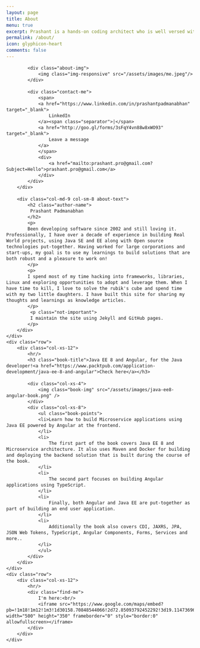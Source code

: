 ```yaml
---
layout: page
title: About
menu: true
excerpt: Prashant is a hands-on coding architect who is well versed with architectural patterns.
permalink: /about/
icon: glyphicon-heart
comments: false
---
```


<div class="col-md-12">
    <div class="row">
        <div class="col-md-3 col-sm-4">
           
            <div class="about-img">
                <img class="img-responsive" src="/assets/images/me.jpeg"/>
            </div>
           
            <div class="contact-me">
                <span>
                <a href="https://www.linkedin.com/in/prashantpadmanabhan" target="_blank">
                    LinkedIn
                </a><span class="separator">|</span>
                <a href="http://goo.gl/forms/3sFqY4vn88w8xWO93" target="_blank">
                    Leave a message
                </a>
                </span>
                <div>
                    <a href="mailto:prashant.pro@gmail.com?Subject=Hello">prashant.pro@gmail.com</a>
                </div>
            </div>
        </div>
        
        <div class="col-md-9 col-sm-8 about-text">
            <h2 class="author-name">
             Prashant Padmanabhan
            </h2>
            <p>
            Been developing software since 2002 and still loving it. Professionally, I have over a decade of experience in building Real World projects, using Java SE and EE along with Open source technologies put-together. Having worked for large corporations and start-ups, my goal is to use my learnings to build solutions that are both robust and a pleasure to work on!
            </p>
            <p>
            I spend most of my time hacking into frameworks, libraries, Linux and exploring opportunities to adopt and leverage them. When I have time to kill, I love to solve the rubik's cube and spend time with my two little daughters. I have built this site for sharing my thoughts and learnings as knowledge articles.
            </p>
             <p class="not-important">
             I maintain the site using Jekyll and GitHub pages.
            </p>        
        </div>
    </div>
    <div class="row">
        <div class="col-xs-12">
            <hr/>
            <h3 class="book-title">Java EE 8 and Angular, for the Java developer!<a href="https://www.packtpub.com/application-development/java-ee-8-and-angular">Check here</a></h3>
            
            <div class="col-xs-4">       
                <img class="book-img" src="/assets/images/java-ee8-angular-book.png" />
            </div>
            <div class="col-xs-8"> 
                <ul class="book-points">
                <li>Learn how to build Microservice applications using Java EE powered by Angular at the frontend.
                </li>
                <li>
                    The first part of the book covers Java EE 8 and Microservice architecture. It also uses Maven and Docker for building and deploying the backend solution that is built during the course of the book.
                </li>
                <li>
                    The second part focuses on building Angular applications using TypeScript.
                </li>
                <li>
                    Finally, both Angular and Java EE are put-together as part of building an end user application.
                </li>
                <li>
                    Additionally the book also covers CDI, JAXRS, JPA, JSON Web Tokens, TypeScript, Angular Components, Forms, Services and more..
                </li>
                </ul>
            </div>            
        </div>
    </div>
    <div class="row">
        <div class="col-xs-12">
            <hr/>
            <div class="find-me">
                I'm here:<br/>
                <iframe src="https://www.google.com/maps/embed?pb=!1m18!1m12!1m3!1d30158.70848544066!2d72.85093792452292!3d19.11473696812473!2m3!1f0!2f0!3f0!3m2!1i1024!2i768!4f13.1!3m3!1m2!1s0x3be7b61b41dfb131%3A0xa668297563ddac31!2sAndheri+East%2C+Mumbai%2C+Maharashtra!5e0!3m2!1sen!2sin!4v1491656295172" width="500" height="350" frameborder="0" style="border:0" allowfullscreen></iframe>
            </div>           
        </div>
    </div>
</div>





